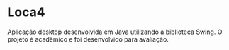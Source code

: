 # Loca4
Aplicação desktop desenvolvida em Java utilizando a biblioteca Swing. O projeto é acadêmico e foi desenvolvido para avaliação.
